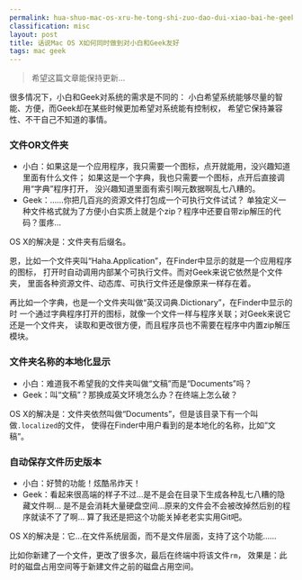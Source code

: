 ```yaml
---
permalink: hua-shuo-mac-os-xru-he-tong-shi-zuo-dao-dui-xiao-bai-he-geekyou-hao.html
classification: misc
layout: post
title: 话说Mac OS X如何同时做到对小白和Geek友好
tags: mac geek
---
```


> 希望这篇文章能保持更新…

很多情况下，小白和Geek对系统的需求是不同的：
小白希望系统能够尽量的智能、方便，而Geek却在某些时候更加希望对系统能有控制权，
希望它保持兼容性、不干自己不知道的事情。

### 文件OR文件夹

- 小白：如果这是一个应用程序，我只需要一个图标，点开就能用，没兴趣知道里面有什么文件；
  如果这是一个字典，我也只需要一个图标，点开后直接调用“字典”程序打开，
  没兴趣知道里面有索引啊元数据啊乱七八糟的。
- Geek：……你把几百兆的资源文件打包成一个可执行文件试试？
  单独定义一种文件格式就为了方便小白实质上就是个zip？程序中还要自带zip解压的代码？蛋疼…

OS X的解决是：文件夹有后缀名。

恩，比如一个文件夹叫“Haha.Application”，在Finder中显示的就是一个应用程序的图标，
打开时自动调用内部某个可执行文件。而对Geek来说它依然是个文件夹，
里面各种资源文件、动态库、可执行文件还是像原来一样存在着。

再比如一个字典，也是一个文件夹叫做“英汉词典.Dictionary”，在Finder中显示的时
一个通过字典程序打开的图标，就像一个文件一样与程序关联；对Geek来说它还是一个文件夹，
读取和更改很方便，而且程序员也不需要在程序中内置zip解压模块。

### 文件夹名称的本地化显示

- 小白：难道我不希望我的文件夹叫做“文稿”而是“Documents”吗？
- Geek：叫“文稿”？那换成英文环境怎么办？在终端上怎么破？

OS X的解决是：文件夹依然叫做“Documents”，但是该目录下有一个叫做`.localized`的文件，
使得在Finder中用户看到的是本地化的名称，比如“文稿”。

### 自动保存文件历史版本

- 小白：好赞的功能！炫酷吊炸天！
- Geek：看起来很高端的样子不过…是不是会在目录下生成各种乱七八糟的隐藏文件啊…
  是不是会消耗大量硬盘空间…原来的文件会不会被改掉然后别的程序就读不了了啊…
  算了我还是把这个功能关掉老老实实用Git吧。

OS X的解决是：它…在文件系统层面，而不是文件层面，支持了这个功能……

比如你新建了一个文件，更改了很多次，最后在终端中将该文件`rm`，
效果是：此时的磁盘占用空间等于新建文件之前的磁盘占用空间。

